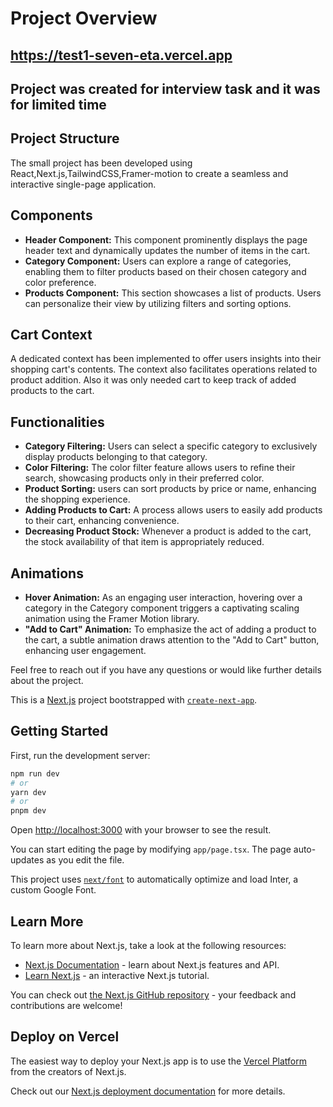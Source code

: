 # Project Overview
## https://test1-seven-eta.vercel.app

## Project was created for interview task and it was for limited time

## Project Structure
The small project has been developed using React,Next.js,TailwindCSS,Framer-motion to create a seamless and interactive single-page application.

## Components
- **Header Component:** This component prominently displays the page header text and dynamically updates the number of items in the cart.
- **Category Component:** Users can explore a range of categories, enabling them to filter products based on their chosen category and color preference.
- **Products Component:** This section showcases a  list of products. Users can personalize their view by utilizing filters and sorting options.
  

## Cart Context
A dedicated context has been implemented to offer users insights into their shopping cart's contents. The context also facilitates operations related to product addition.
Also it was only needed cart to keep track of added products to the cart.
## Functionalities
- **Category Filtering:** Users can  select a specific category to exclusively display products belonging to that category.
- **Color Filtering:** The color filter feature allows users to refine their search, showcasing products only in their preferred color.
- **Product Sorting:**  users can sort products by price or name, enhancing the shopping experience.
- **Adding Products to Cart:** A  process allows users to easily add products to their cart, enhancing convenience.
- **Decreasing Product Stock:** Whenever a product is added to the cart, the stock availability of that item is appropriately reduced.

## Animations
- **Hover Animation:** As an engaging user interaction, hovering over a category in the Category component triggers a captivating scaling animation using the Framer Motion library.
- **"Add to Cart" Animation:** To emphasize the act of adding a product to the cart, a subtle animation draws attention to the "Add to Cart" button, enhancing user engagement.

Feel free to reach out if you have any questions or would like further details about the project.



















This is a [Next.js](https://nextjs.org/) project bootstrapped with [`create-next-app`](https://github.com/vercel/next.js/tree/canary/packages/create-next-app).

## Getting Started

First, run the development server:

```bash
npm run dev
# or
yarn dev
# or
pnpm dev
```

Open [http://localhost:3000](http://localhost:3000) with your browser to see the result.

You can start editing the page by modifying `app/page.tsx`. The page auto-updates as you edit the file.

This project uses [`next/font`](https://nextjs.org/docs/basic-features/font-optimization) to automatically optimize and load Inter, a custom Google Font.

## Learn More

To learn more about Next.js, take a look at the following resources:

- [Next.js Documentation](https://nextjs.org/docs) - learn about Next.js features and API.
- [Learn Next.js](https://nextjs.org/learn) - an interactive Next.js tutorial.

You can check out [the Next.js GitHub repository](https://github.com/vercel/next.js/) - your feedback and contributions are welcome!

## Deploy on Vercel

The easiest way to deploy your Next.js app is to use the [Vercel Platform](https://vercel.com/new?utm_medium=default-template&filter=next.js&utm_source=create-next-app&utm_campaign=create-next-app-readme) from the creators of Next.js.

Check out our [Next.js deployment documentation](https://nextjs.org/docs/deployment) for more details.
